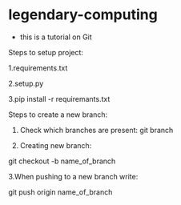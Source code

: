 # legendary-computing
- this is a tutorial on Git

Steps to setup project:

1.requirements.txt

2.setup.py

3.pip install -r requiremants.txt

Steps to create a new branch:

1. Check which branches are present:
git branch

2. Creating new branch:
   
git checkout -b name_of_branch

3.When pushing to a new branch write:

git push origin name_of_branch
